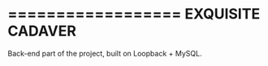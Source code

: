 ==================
EXQUISITE CADAVER
==================

Back-end part of the project, built on Loopback + MySQL.